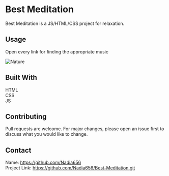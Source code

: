 # Best Meditation

Best Meditation is a JS/HTML/CSS project for relaxation.

## Usage

Open every link for finding the appropriate music  

![Nature](meditationApp.png)


## Built With
HTML</br>
CSS</br>
JS

## Contributing

Pull requests are welcome. For major changes, please open an issue first
to discuss what you would like to change.   

## Contact
Name: https://github.com/Nadia656 </br>
Project Link: https://github.com/Nadia656/Best-Meditation.git
